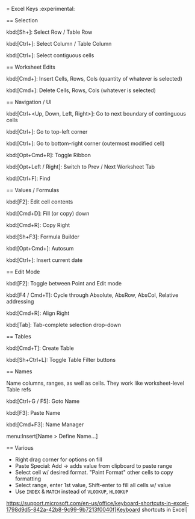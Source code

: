 = Excel Keys
:experimental:

== Selection

kbd:[Sh+<Space>]:  Select Row / Table Row

kbd:[Ctrl+<Space>]: Select Column / Table Column

kbd:[Ctrl+<Star>]: Select contiguous cells

== Worksheet Edits

kbd:[Cmd+<Plus>]: Insert Cells, Rows, Cols (quantity of whatever is selected)

kbd:[Cmd+<Minus>]: Delete Cells, Rows, Cols (whatever is selected)

== Navigation / UI

kbd:[Ctrl+<Up, Down, Left, Right>]: Go to next boundary of continguous cells

kbd:[Ctrl+<Home>]: Go to top-left corner

kbd:[Ctrl+<End>]: Go to bottom-right corner (outermost modified cell)

kbd:[Opt+Cmd+R]: Toggle Ribbon

kbd:[Opt+Left / Right]: Switch to Prev / Next Worksheet Tab

kbd:[Ctrl+F]: Find

== Values / Formulas

kbd:[F2]:  Edit cell contents

kbd:[Cmd+D]: Fill (or copy) down

kbd:[Cmd+R]: Copy Right

kbd:[Sh+F3]: Formula Builder 

kbd:[Opt+Cmd+<Equals>]: Autosum

kbd:[Ctrl+<Semi>]: Insert current date

== Edit Mode

kbd:[F2]: Toggle between Point and Edit mode

kbd:[F4 / Cmd+T]: Cycle through Absolute, AbsRow, AbsCol, Relative addressing

kbd:[Cmd+R]: Align Right

kbd:[Tab]: Tab-complete selection drop-down

== Tables

kbd:[Cmd+T]: Create Table

kbd:[Sh+Ctrl+L]: Toggle Table Filter buttons

== Names

Name columns, ranges, as well as cells. They work like worksheet-level Table refs

kbd:[Ctrl+G / F5]: Goto Name

kbd:[F3]: Paste Name 

kbd:[Cmd+F3]: Name Manager

menu:Insert[Name > Define Name...]

== Various

- Right drag corner for options on fill
- Paste Special: Add -> adds value from clipboard to paste range
- Select cell w/ desired format. "Paint Format" other cells to copy formatting
- Select range, enter 1st value, Shift-enter to fill all cells w/ value
- Use `INDEX` & `MATCH` instead of `VLOOKUP`, `HLOOKUP`

https://support.microsoft.com/en-us/office/keyboard-shortcuts-in-excel-1798d9d5-842a-42b8-9c99-9b7213f0040f[Keyboard shortcuts in Excel]
